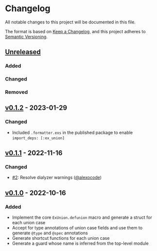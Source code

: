 # Changelog

All notable changes to this project will be documented in this file.

The format is based on [Keep a Changelog](https://keepachangelog.com/en/1.0.0/),
and this project adheres to [Semantic Versioning](https://semver.org/spec/v2.0.0.html).

## [Unreleased]
### Added
### Changed
### Removed

## [v0.1.2] - 2023-01-29
### Changed
- Included `.formatter.exs` in the published package to enable `import_deps: [:ex_union]`

## [v0.1.1] - 2022-11-16
### Changed
- [#2](https://github.com/alexocode/ex_union/pull/2): Resolve dialyzer warnings ([@alexocode])

## [v0.1.0] - 2022-10-16

### Added

- Implement the core `ExUnion.defunion` macro and generate a struct for each union case
- Accept for type annotations of union case fields and use them to generate `@type` and `@spec` annotations
- Generate shortcut functions for each union case
- Generate a guard whose name is inferred from the top-level module

[Unreleased]: https://github.com/alexocode/ex_union/compare/v0.1.2...main
[v0.1.2]: https://github.com/alexocode/ex_union/compare/v0.1.1...v0.1.2
[v0.1.1]: https://github.com/alexocode/ex_union/compare/v0.1.0...v0.1.1
[v0.1.0]: https://github.com/alexocode/ex_union/compare/744dd7dc078c5e9d2311f11a223f326665d9a38b...v0.1.0

[@alexocode]: https://github.com/alexocode
